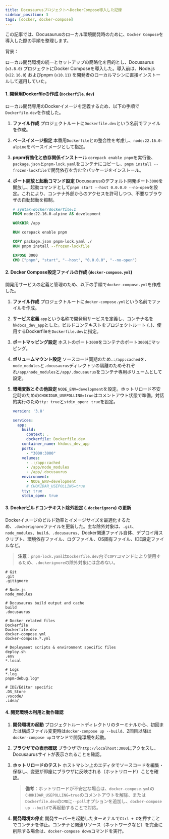 ```yaml
---
title: DocusaurusプロジェクトへDockerCompose導入した記録
sidebar_position: 3
tags: [docker, docker-compose]
---
```


この記事では、Docusaurusのローカル環境開発時のために、`Docker Compose`を導入した際の手順を整理します。

背景：

ローカル開発環境の統一とセットアップの簡略化を目的とし、Docusaurus (`v3.8.0`) プロジェクトにDocker Composeを導入した。導入前は、Node.js (`v22.16.0`) およびpnpm (`v10.11`) を開発者のローカルマシンに直接インストールして運用していた。

<!-- truncate -->

#### 1. 開発用Dockerfileの作成 (`Dockerfile.dev`)

ローカル開発専用のDockerイメージを定義するため、以下の手順で`Dockerfile.dev`を作成した。

1.  **ファイル作成**
    プロジェクトルートに`Dockerfile.dev`という名前でファイルを作成。

2.  **ベースイメージ指定**
    本番用`Dockerfile`との整合性を考慮し、`node:22.16.0-alpine`をベースイメージとして指定。

3.  **pnpm有効化と依存関係インストール**
    `corepack enable pnpm`を実行後、`package.json`と`pnpm-lock.yaml`をコンテナにコピーし、`pnpm install --frozen-lockfile`で開発依存を含む全パッケージをインストール。

4.  **ポート開放と起動コマンド設定**
    Docusaurusのデフォルト開発ポート`3000`を開放し、起動コマンドとして`pnpm start --host 0.0.0.0 --no-open`を設定。これにより、コンテナ外部からのアクセスを許可しつつ、不要なブラウザの自動起動を抑制。

    ```dockerfile
    # syntax=docker/dockerfile:1
    FROM node:22.16.0-alpine AS development

    WORKDIR /app

    RUN corepack enable pnpm

    COPY package.json pnpm-lock.yaml ./
    RUN pnpm install --frozen-lockfile

    EXPOSE 3000
    CMD ["pnpm", "start", "--host", "0.0.0.0", "--no-open"]
    ```

#### 2. Docker Compose設定ファイルの作成 (`docker-compose.yml`)

開発用サービスの定義と管理のため、以下の手順で`docker-compose.yml`を作成した。

1.  **ファイル作成**
    プロジェクトルートに`docker-compose.yml`という名前でファイルを作成。

2.  **サービス定義**
    `app`という名称で開発用サービスを定義し、コンテナ名を`hkdocs_dev_app`とした。ビルドコンテキストをプロジェクトルート (`.`)、使用するDockerfileを`Dockerfile.dev`に指定。

3.  **ポートマッピング設定**
    ホストのポート`3000`をコンテナのポート`3000`にマッピング。

4.  **ボリュームマウント設定**
    ソースコード同期のため`.:/app:cached`を、`node_modules`と`.docusaurus`ディレクトリの隔離のためそれぞれ`/app/node_modules`と`/app/.docusaurus`をコンテナ専用ボリュームとして設定。

5.  **環境変数とその他設定**
    `NODE_ENV=development`を設定。ホットリロード不安定時のための`CHOKIDAR_USEPOLLING=true`はコメントアウト状態で準備。対話的実行のため`tty: true`と`stdin_open: true`を設定。

    ```yaml
    version: '3.8'

    services:
      app:
        build:
          context: .
          dockerfile: Dockerfile.dev
        container_name: hkdocs_dev_app
        ports:
          - "3000:3000"
        volumes:
          - .:/app:cached
          - /app/node_modules
          - /app/.docusaurus
        environment:
          - NODE_ENV=development
          # CHOKIDAR_USEPOLLING=true
        tty: true
        stdin_open: true
    ```

#### 3. Dockerビルドコンテキスト除外設定 (`.dockerignore`) の更新

Dockerイメージのビルド効率とイメージサイズを最適化するため、`.dockerignore`ファイルを更新した。主な除外対象は、`.git`、`node_modules`、`build`、`.docusaurus`、Docker関連ファイル自体、デプロイ用スクリプト、環境依存ファイル、ログファイル、OS固有ファイル、IDE設定ファイルなど。

> **注意**：`pnpm-lock.yaml`は`Dockerfile.dev`内で`COPY`コマンドにより使用するため、`.dockerignore`の除外対象には含めない。

```.dockerignore
# Git
.git
.gitignore

# Node.js
node_modules

# Docusaurus build output and cache
build
.docusaurus

# Docker related files
Dockerfile
Dockerfile.dev
docker-compose.yml
docker-compose.*.yml

# Deployment scripts & environment specific files
deploy.sh
.env
*.local

# Logs
*.log
pnpm-debug.log*

# IDE/Editor specific
.DS_Store
.vscode/
.idea/
```

#### 4. 開発環境の利用と動作確認

1.  **開発環境の起動**
    プロジェクトルートディレクトリのターミナルから、初回または構成ファイル変更時は`docker-compose up --build`、2回目以降は`docker-compose up`コマンドで開発環境を起動。

2.  **ブラウザでの表示確認**
    ブラウザで`http://localhost:3000`にアクセスし、Docusaurusサイトが表示されることを確認。

3.  **ホットリロードのテスト**
    ホストマシン上のエディタでソースコードを編集・保存し、変更が即座にブラウザに反映される（ホットリロード）ことを確認。

    > **備考**：ホットリロードが不安定な場合は、`docker-compose.yml`の`CHOKIDAR_USEPOLLING=true`のコメントアウトを解除、または`Dockerfile.dev`の`CMD`に`--poll`オプションを追加し、`docker-compose up --build`で再起動することで対応。

4.  **開発環境の停止**
    開発サーバーを起動したターミナルで`Ctrl + C`を押すことでコンテナを停止。コンテナと関連リソース（ネットワークなど）を完全に削除する場合は、`docker-compose down`コマンドを実行。

